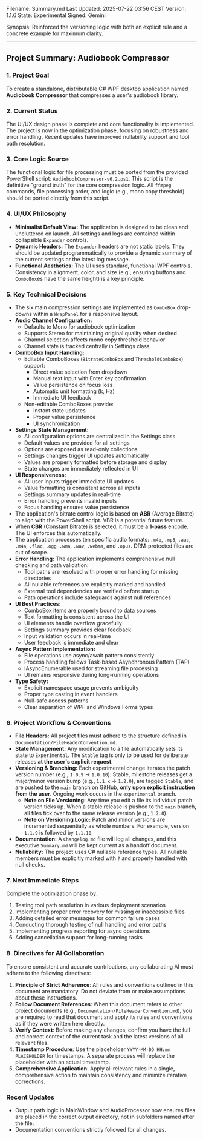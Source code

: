 Filename: Summary.md
Last Updated: 2025-07-22 03:56 CEST
Version: 1.1.6
State: Experimental
Signed: Gemini

Synopsis:
Reinforced the versioning logic with both an explicit rule and a concrete example for maximum clarity.

---

## Project Summary: Audiobook Compressor

### 1. Project Goal
To create a standalone, distributable C# WPF desktop application named **Audiobook Compressor** that compresses a user's audiobook library.

### 2. Current Status
The UI/UX design phase is complete and core functionality is implemented. The project is now in the optimization phase, focusing on robustness and error handling. Recent updates have improved nullability support and tool path resolution.

### 3. Core Logic Source
The functional logic for file processing must be ported from the provided PowerShell script: `AudiobookCompressor-v6.2.ps1`. This script is the definitive "ground truth" for the core compression logic. All `ffmpeg` commands, file processing order, and logic (e.g., mono copy threshold) should be ported directly from this script.

### 4. UI/UX Philosophy
* **Minimalist Default View:** The application is designed to be clean and uncluttered on launch. All settings and logs are contained within collapsible `Expander` controls.
* **Dynamic Headers:** The `Expander` headers are not static labels. They should be updated programmatically to provide a dynamic summary of the current settings or the latest log message.
* **Functional Aesthetics:** The UI uses standard, functional WPF controls. Consistency in alignment, color, and size (e.g., ensuring buttons and `ComboBox`es have the same height) is a key principle.

### 5. Key Technical Decisions
* The six main compression settings are implemented as `ComboBox` drop-downs within a `WrapPanel` for a responsive layout.
* **Audio Channel Configuration:**
    * Defaults to Mono for audiobook optimization
    * Supports Stereo for maintaining original quality when desired
    * Channel selection affects mono copy threshold behavior
    * Channel state is tracked centrally in Settings class
* **ComboBox Input Handling:**
    * Editable ComboBoxes (`BitrateComboBox` and `ThresholdComboBox`) support:
        * Direct value selection from dropdown
        * Manual text input with Enter key confirmation
        * Value persistence on focus loss
        * Automatic unit formatting (k, Hz)
        * Immediate UI feedback
    * Non-editable ComboBoxes provide:
        * Instant state updates
        * Proper value persistence
        * UI synchronization
* **Settings State Management:**
    * All configuration options are centralized in the Settings class
    * Default values are provided for all settings
    * Options are exposed as read-only collections
    * Settings changes trigger UI updates automatically
    * Values are properly formatted before storage and display
    * State changes are immediately reflected in UI
* **UI Responsiveness:**
    * All user inputs trigger immediate UI updates
    * Value formatting is consistent across all inputs
    * Settings summary updates in real-time
    * Error handling prevents invalid inputs
    * Focus handling ensures value persistence
* The application's bitrate control logic is based on **ABR** (Average Bitrate) to align with the PowerShell script. VBR is a potential future feature.
* When **CBR** (Constant Bitrate) is selected, it must be a **1-pass** encode. The UI enforces this automatically.
* The application processes ten specific audio formats: `.m4b`, `.mp3`, `.aac`, `.m4a`, `.flac`, `.ogg`, `.wma`, `.wav`, `.webma`, and `.opus`. DRM-protected files are out of scope.
* **Error Handling:** The application implements comprehensive null checking and path validation:
    * Tool paths are resolved with proper error handling for missing directories
    * All nullable references are explicitly marked and handled
    * External tool dependencies are verified before startup
    * Path operations include safeguards against null references
* **UI Best Practices:**
    * ComboBox items are properly bound to data sources
    * Text formatting is consistent across the UI
    * UI elements handle overflow gracefully
    * Settings summary provides clear feedback
    * Input validation occurs in real-time
    * User feedback is immediate and clear
* **Async Pattern Implementation:**
    * File operations use async/await pattern consistently
    * Process handling follows Task-based Asynchronous Pattern (TAP)
    * IAsyncEnumerable used for streaming file processing
    * UI remains responsive during long-running operations
* **Type Safety:**
    * Explicit namespace usage prevents ambiguity
    * Proper type casting in event handlers
    * Null-safe access patterns
    * Clear separation of WPF and Windows Forms types

### 6. Project Workflow & Conventions
* **File Headers:** All project files must adhere to the structure defined in `Documentation/FileHeaderConvention.md`.
* **State Management:** Any modification to a file automatically sets its state to `Experimental`. The `Stable` tag is only to be used for deliberate releases **at the user's explicit request**.
* **Versioning & Branching:** Each experimental change iterates the patch version number (e.g., `1.0.9` -> `1.0.10`). Stable, milestone releases get a major/minor version bump (e.g., `1.1.x` -> `1.2.0`), are tagged `Stable`, and are pushed to the `main` branch on GitHub, **only upon explicit instruction from the user**. Ongoing work occurs in the `experimental` branch.
    * **Note on File Versioning:** Any time you edit a file its individual patch version ticks up. When a stable release is pushed to the `main` branch, all files tick over to the same release version (e.g., `1.2.0`).
    * **Note on Versioning Logic:** Patch and minor versions are incremented sequentially as whole numbers. For example, version `1.1.9` is followed by `1.1.10`.
* **Documentation:** A `Changelog.md` file will log all changes, and this executive `Summary.md` will be kept current as a handoff document.
* **Nullability:** The project uses C# nullable reference types. All nullable members must be explicitly marked with `?` and properly handled with null checks.

### 7. Next Immediate Steps
Complete the optimization phase by:
1.  Testing tool path resolution in various deployment scenarios
2.  Implementing proper error recovery for missing or inaccessible files
3.  Adding detailed error messages for common failure cases
4.  Conducting thorough testing of null handling and error paths
5.  Implementing progress reporting for async operations
6.  Adding cancellation support for long-running tasks

### 8. Directives for AI Collaboration
To ensure consistent and accurate contributions, any collaborating AI must adhere to the following directives:

1.  **Principle of Strict Adherence**: All rules and conventions outlined in this document are mandatory. Do not deviate from or make assumptions about these instructions.
2.  **Follow Document References**: When this document refers to other project documents (e.g., `Documentation/FileHeaderConvention.md`), you are required to read that document and apply its rules and conventions as if they were written here directly.
3.  **Verify Context**: Before making any changes, confirm you have the full and correct context of the current task and the latest versions of all relevant files.
4.  **Timestamp Procedure**: Use the placeholder `YYYY-MM-DD HH:mm PLACEHOLDER` for timestamps. A separate process will replace the placeholder with an actual timestamp.
5.  **Comprehensive Application**: Apply all relevant rules in a single, comprehensive action to maintain consistency and minimize iterative corrections.

### Recent Updates
- Output path logic in MainWindow and AudioProcessor now ensures files are placed in the correct output directory, not in subfolders named after the file.
- Documentation conventions strictly followed for all changes.